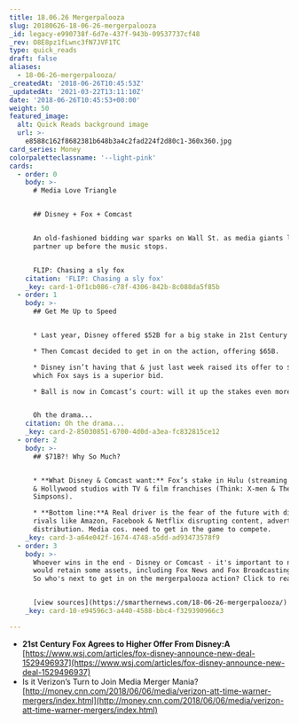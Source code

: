 ```yaml
---
title: 18.06.26 Mergerpalooza
slug: 20180626-18-06-26-mergerpalooza
_id: legacy-e990738f-6d7e-437f-943b-09537737cf48
_rev: O8E8pz1fLwnc3fN7JVF1TC
type: quick_reads
draft: false
aliases:
  - 18-06-26-mergerpalooza/
_createdAt: '2018-06-26T10:45:53Z'
_updatedAt: '2021-03-22T13:11:10Z'
date: '2018-06-26T10:45:53+00:00'
weight: 50
featured_image:
  alt: Quick Reads background image
  url: >-
    e8588c162f8682381b648b3a4c2fad224f2d80c1-360x360.jpg
card_series: Money
colorpaletteclassname: '--light-pink'
cards:
  - order: 0
    body: >-
      # Media Love Triangle


      ## Disney + Fox + Comcast


      An old-fashioned bidding war sparks on Wall St. as media giants look to
      partner up before the music stops.


      FLIP: Chasing a sly fox
    citation: 'FLIP: Chasing a sly fox'
    _key: card-1-0f1cb086-c78f-4306-842b-8c088da5f85b
  - order: 1
    body: >-
      ## Get Me Up to Speed


      * Last year, Disney offered $52B for a big stake in 21st Century Fox.

      * Then Comcast decided to get in on the action, offering $65B.

      * Disney isn’t having that & just last week raised its offer to $71B,
      which Fox says is a superior bid.

      * Ball is now in Comcast’s court: will it up the stakes even more?


      Oh the drama...
    citation: Oh the drama...
    _key: card-2-85030851-6700-4d0d-a3ea-fc832815ce12
  - order: 2
    body: >-
      ## $71B?! Why So Much?


      * **What Disney & Comcast want:** Fox’s stake in Hulu (streaming service)
      & Hollywood studios with TV & film franchises (Think: X-men & The
      Simpsons).

      * **Bottom line:**A Real driver is the fear of the future with digital
      rivals like Amazon, Facebook & Netflix disrupting content, advertising &
      distribution. Media cos. need to get in the game to compete.
    _key: card-3-a64e042f-1674-4748-a5dd-ad93473578f9
  - order: 3
    body: >-
      Whoever wins in the end - Disney or Comcast - it's important to note Fox
      would retain some assets, including Fox News and Fox Broadcasting Company.
      So who's next to get in on the mergerpalooza action? Click to read more.


      [view sources](https://smarthernews.com/18-06-26-mergerpalooza/)
    _key: card-10-e94596c3-a440-4588-bbc4-f329390966c3

---
```

* **21st Century Fox Agrees to Higher Offer From Disney:A**  
[https://www.wsj.com/articles/fox-disney-announce-new-deal-1529496937](https://www.wsj.com/articles/fox-disney-announce-new-deal-1529496937)
* Is it Verizon’s Turn to Join Media Merger Mania?  
[http://money.cnn.com/2018/06/06/media/verizon-att-time-warner-mergers/index.html](http://money.cnn.com/2018/06/06/media/verizon-att-time-warner-mergers/index.html)